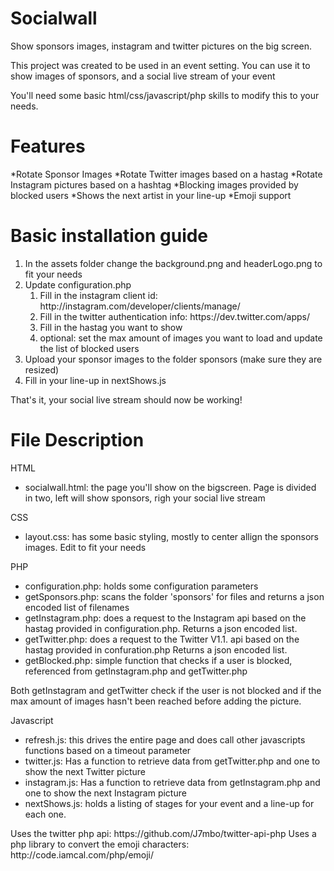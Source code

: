 Socialwall
==========

Show sponsors images, instagram and twitter pictures on the big screen.

This project was created to be used in an event setting. You can use it to show images of sponsors, and a social live stream of your event

You'll need some basic html/css/javascript/php skills to modify this to your needs.

Features
==========
*Rotate Sponsor Images
*Rotate Twitter images based on a hastag
*Rotate Instagram pictures based on a hashtag
*Blocking images provided by blocked users
*Shows the next artist in your line-up
*Emoji support

Basic installation guide
==========
<ol>
<li>In the assets folder change the background.png and headerLogo.png to fit your needs</li>
<li> Update configuration.php
  <ol><li>Fill in the instagram client id: http://instagram.com/developer/clients/manage/</li>
  <li>Fill in the twitter authentication info: https://dev.twitter.com/apps/</li>
  <li>Fill in the hastag you want to show</li>
  <li>optional: set the max amount of images you want to load and update the list of blocked users</li></ol></li>
<li> Upload your sponsor images to the folder sponsors (make sure they are resized)</li>
<li> Fill in your line-up in nextShows.js</li></ol>

That's it, your social live stream should now be working!

File Description
==========
HTML
<ul><li>socialwall.html: the page you'll show on the bigscreen. Page is divided in two, left will show sponsors, righ your social live stream</li></ul>

CSS
<ul><li>layout.css: has some basic styling, mostly to center allign the sponsors images. Edit to fit your needs</li></ul>

PHP
<ul>
<li>configuration.php: holds some configuration parameters</li>
<li>getSponsors.php: scans the folder 'sponsors' for files and returns a json encoded list of filenames</li>
<li>getInstagram.php: does a request to the Instagram api based on the hastag provided in configuration.php. Returns a json encoded list.</li>
<li>getTwitter.php: does a request to the Twitter V1.1. api based on the hastag provided in confuration.php Returns a json encoded list.</li>
<li>getBlocked.php: simple function that checks if a user is blocked, referenced from getInstagram.php and getTwitter.php</li>
</ul>
Both getInstagram and getTwitter check if the user is not blocked and if the max amount of images hasn't been reached before adding the picture. 

Javascript

<ul>
<li>refresh.js: this drives the entire page and does call other javascripts functions based on a timeout parameter</li>
<li>twitter.js: Has a function to retrieve data from getTwitter.php and one to show the next Twitter picture</li>
<li>instagram.js: Has a function to retrieve data from getInstagram.php and one to show the next Instagram picture</li>
<li>nextShows.js: holds a listing of stages for your event and a line-up for each one.</li>
</ul>
Uses the twitter php api: https://github.com/J7mbo/twitter-api-php
Uses a php library to convert the emoji characters: http://code.iamcal.com/php/emoji/




